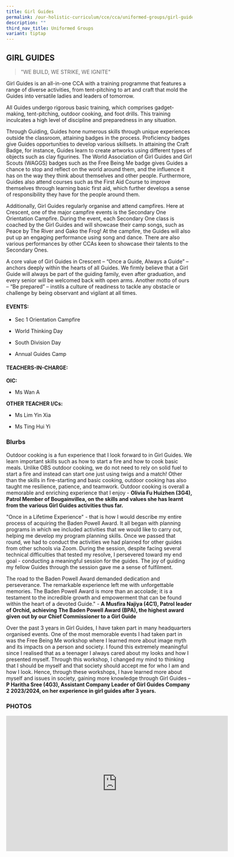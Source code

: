 ```yaml
---
title: Girl Guides
permalink: /our-holistic-curriculum/cce/cca/uniformed-groups/girl-guides/
description: ""
third_nav_title: Uniformed Groups
variant: tiptap
---
```

<h2><strong>GIRL GUIDES</strong></h2>
<blockquote>
<p>"WE BUILD, WE STRIKE, WE IGNITE"</p>
</blockquote>
<p>Girl Guides is an all-in-one CCA with a training programme that features
a range of diverse activities, from tent-pitching to art and craft that
mold the Guides into versatile ladies and leaders of tomorrow.</p>
<p>All Guides undergo rigorous basic training, which comprises gadget-making,
tent-pitching, outdoor cooking, and foot drills. This training inculcates
a high level of discipline and preparedness in any situation.</p>
<p>Through Guiding, Guides hone numerous skills through unique experiences
outside the classroom, attaining badges in the process. Proficiency badges
give Guides opportunities to develop various skillsets. In attaining the
Craft Badge, for instance, Guides learn to create artworks using different
types of objects such as clay figurines. The World Association of Girl
Guides and Girl Scouts (WAGGS) badges such as the Free Being Me badge gives
Guides a chance to stop and reflect on the world around them, and the influence
it has on the way they think about themselves and other people. Furthermore,
Guides also attend courses such as the First Aid Course to improve themselves
through learning basic first aid, which further develops a sense of responsibility
they have for the people around them.</p>
<p>Additionally, Girl Guides regularly organise and attend campfires. Here
at Crescent, one of the major campfire events is the Secondary One Orientation
Campfire. During the event, each Secondary One class is coached by the
Girl Guides and will showcase their camp songs, such as Peace by The River
and Gako the Frog! At the campfire, the Guides will also put up an engaging
performance using song and dance. There are also various performances by
other CCAs keen to showcase their talents to the Secondary Ones.</p>
<p>A core value of Girl Guides in Crescent – “Once a Guide, Always a Guide”
– anchors deeply within the hearts of all Guides. We firmly believe that
a Girl Guide will always be part of the guiding family, even after graduation,
and every senior will be welcomed back with open arms. Another motto of
ours – “Be prepared” – instils a culture of readiness to tackle any obstacle
or challenge by being observant and vigilant at all times.</p>
<h4><strong>EVENTS:</strong></h4>
<ul data-tight="true" class="tight">
<li>
<p>Sec 1 Orientation Campfire</p>
</li>
<li>
<p>World Thinking Day</p>
</li>
<li>
<p>South Division Day</p>
</li>
<li>
<p>Annual Guides Camp</p>
</li>
</ul>
<h4><strong>TEACHERS-IN-CHARGE:</strong></h4>
<p><strong>OIC:</strong>
</p>
<ul data-tight="true" class="tight">
<li>
<p>Ms Wan A</p>
</li>
</ul>
<p><strong>OTHER TEACHER I/Cs:</strong>
</p>
<ul data-tight="true" class="tight">
<li>
<p>Ms Lim Yin Xia</p>
</li>
<li>
<p>Ms Ting Hui Yi</p>
</li>
</ul>
<h3><strong>Blurbs</strong></h3>
<p>Outdoor cooking is a fun experience that I look forward to in Girl Guides.
We learn important skills such as how to start a fire and how to cook basic
meals. Unlike OBS outdoor cooking, we do not need to rely on solid fuel
to start a fire and instead can start one just using twigs and a match!
Other than the skills in fire-starting and basic cooking, outdoor cooking
has also taught me resilience, patience, and teamwork. Outdoor cooking
is overall a memorable and enriching experience that I enjoy - <strong>Olivia Fu Huizhen (3G4), Patrol Member of Bougainvillea, on the skills and values she has learnt from the various Girl Guides activities thus far.</strong>
</p>
<p>"Once in a Lifetime Experience" - that is how I would describe my entire
process of acquiring the Baden Powell Award. It all began with planning
programs in which we included activities that we would like to carry out,
helping me develop my program planning skills. Once we passed that round,
we had to conduct the activities we had planned for other guides from other
schools via Zoom. During the session, despite facing several technical
difficulties that tested my resolve, I persevered toward my end goal -
conducting a meaningful session for the guides. The joy of guiding my fellow
Guides through the session gave me a sense of fulfilment.</p>
<p>The road to the Baden Powell Award demanded dedication and perseverance.
The remarkable experience left me with unforgettable memories. The Baden
Powell Award is more than an accolade; it is a testament to the incredible
growth and empowerment that can be found within the heart of a devoted
Guide." - <strong>A Musfira Najiya (4C1), Patrol leader of Orchid, achieving</strong>  <strong>The Baden Powell Award (BPA), the highest award given out by our Chief Commissioner to a Girl Guide</strong>
</p>
<p>Over the past 3 years in Girl Guides, I have taken part in many headquarters
organised events. One of the most memorable events I had taken part in
was the Free Being Me workshop where I learned more about image myth and
its impacts on a person and society. I found this extremely meaningful
since I realised that as a teenager I always cared about my looks and how
I presented myself. Through this workshop, I changed my mind to thinking
that I should be myself and that society should accept me for who I am
and how I look. Hence, through these workshops, I have learned more about
myself and issues in society, gaining more knowledge through Girl Guides
– <strong>P Haritha Sree (4G3), Assistant Company Leader of Girl Guides Company 2 2023/2024, on her experience in girl guides after 3 years.</strong>
</p>
<h3><strong>PHOTOS</strong></h3>
<div class="iframe-wrapper">
<iframe height="366" width="600" allowfullscreen="true" frameborder="0" src="https://docs.google.com/presentation/d/e/2PACX-1vTLHlN6H7nbCa8Vdh8tJYuyR90QdXUzrFRM5FjmVvAOk-V5HACEe7mZwcpGBhELm_cpJqbGG5_Jlpgp/embed?start=true&amp;loop=true&amp;delayms=3000"></iframe>
</div>
<p></p>